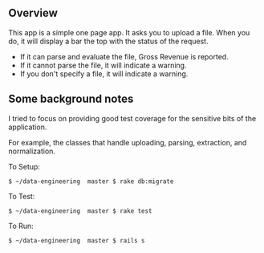Overview
--------
This app is a simple one page app.  It asks you to upload a file. When you do, it will display a bar the top with the status of the request.

* If it can parse and evaluate the file, Gross Revenue is reported.
* If it cannot parse the file, it will indicate a warning.
* If you don't specify a file, it will indicate a warning.


Some background notes
---------------------
I tried to focus on providing good test coverage for the sensitive bits of the application.

For example, the classes that handle uploading, parsing, extraction, and normalization.


To Setup:

    $ ~/data-engineering  master $ rake db:migrate

To Test:

    $ ~/data-engineering  master $ rake test

To Run:

    $ ~/data-engineering  master $ rails s
